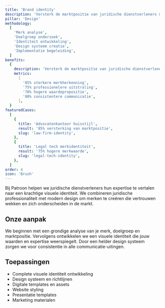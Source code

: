 ```yaml
---
title: 'Brand identity'
description: 'Versterk de marktpositie van juridische dienstverleners met een onderscheidende visuele identiteit'
pillar: 'Design'
methodology:
  [
    'Merk analyse',
    'Doelgroep onderzoek',
    'Identiteit ontwikkeling',
    'Design systeem creatie',
    'Implementatie begeleiding',
  ]
benefits:
  {
    description: 'Versterk de marktpositie van juridische dienstverleners met 65% door een professionele en onderscheidende merkidentiteit',
    metrics:
      [
        '85% sterkere merkherkenning',
        '75% professionelere uitstraling',
        '70% hogere waardepropositie',
        '80% consistentere communicatie',
      ],
  }
featuredCases:
  [
    {
      title: 'Advocatenkantoor huisstijl',
      result: '85% versterking van marktpositie',
      slug: 'law-firm-identity',
    },
    {
      title: 'Legal tech merkidentiteit',
      result: '75% hogere merkwaarde',
      slug: 'legal-tech-identity',
    },
  ]
order: 4
icon: 'Brush'
---
```


Bij Patroon helpen we juridische dienstverleners hun expertise te vertalen naar een krachtige visuele identiteit. We combineren juridische professionaliteit met modern design om merken te creëren die vertrouwen wekken en zich onderscheiden in de markt.

## Onze aanpak

We beginnen met een grondige analyse van je merk, doelgroep en marktpositie. Vervolgens ontwikkelen we een visuele identiteit die jouw waarden en expertise weerspiegelt. Door een helder design systeem zorgen we voor consistentie in alle communicatie-uitingen.

## Toepassingen

- Complete visuele identiteit ontwikkeling
- Design systeem en richtlijnen
- Digitale templates en assets
- Website styling
- Presentatie templates
- Marketing materialen
